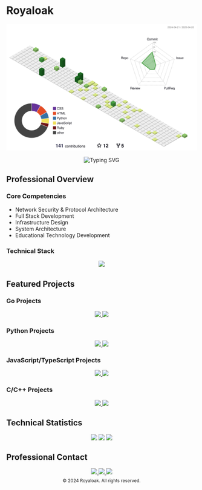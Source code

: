 # Royaloak

![](./profile-3d-contrib/profile-green-animate.svg)

<div align="center">
  <img src="https://readme-typing-svg.herokuapp.com?font=Fira+Code&weight=600&size=28&duration=4000&pause=1000&color=6B8E23&center=true&vCenter=true&random=false&width=600&height=100&lines=Network+Security+Engineer;Full+Stack+Developer;Protocol+Architecture+Expert" alt="Typing SVG" />
</div>

## Professional Overview

### Core Competencies
- Network Security & Protocol Architecture
- Full Stack Development
- Infrastructure Design
- System Architecture
- Educational Technology Development

### Technical Stack
<div align="center">
  <img src="https://skillicons.dev/icons?i=go,python,js,ruby,c,cpp,bash,mongodb,linux,docker,git&theme=dark" />
</div>

## Featured Projects

### Go Projects
<div align="center">
  <a href="https://github.com/royaloakap/repo1">
    <img src="https://github-readme-stats.vercel.app/api/pin/?username=royaloakap&repo=repo1&theme=dark" />
  </a>
  <a href="https://github.com/royaloakap/repo2">
    <img src="https://github-readme-stats.vercel.app/api/pin/?username=royaloakap&repo=repo2&theme=dark" />
  </a>
</div>

### Python Projects
<div align="center">
  <a href="https://github.com/royaloakap/repo3">
    <img src="https://github-readme-stats.vercel.app/api/pin/?username=royaloakap&repo=repo3&theme=dark" />
  </a>
  <a href="https://github.com/royaloakap/repo4">
    <img src="https://github-readme-stats.vercel.app/api/pin/?username=royaloakap&repo=repo4&theme=dark" />
  </a>
</div>

### JavaScript/TypeScript Projects
<div align="center">
  <a href="https://github.com/royaloakap/repo5">
    <img src="https://github-readme-stats.vercel.app/api/pin/?username=royaloakap&repo=repo5&theme=dark" />
  </a>
  <a href="https://github.com/royaloakap/repo6">
    <img src="https://github-readme-stats.vercel.app/api/pin/?username=royaloakap&repo=repo6&theme=dark" />
  </a>
</div>

### C/C++ Projects
<div align="center">
  <a href="https://github.com/royaloakap/repo7">
    <img src="https://github-readme-stats.vercel.app/api/pin/?username=royaloakap&repo=repo7&theme=dark" />
  </a>
  <a href="https://github.com/royaloakap/repo8">
    <img src="https://github-readme-stats.vercel.app/api/pin/?username=royaloakap&repo=repo8&theme=dark" />
  </a>
</div>

## Technical Statistics

<div align="center">
  <img src="https://github-readme-stats.vercel.app/api?username=royaloakap&show_icons=true&theme=dark&hide_border=true&count_private=true" />
  <img src="https://github-readme-stats.vercel.app/api/top-langs/?username=royaloakap&layout=compact&theme=dark&hide_border=true" />
  <img src="https://github-readme-streak-stats.herokuapp.com/?user=royaloakap&theme=dark&hide_border=true" />
</div>

## Professional Contact

<div align="center">
  <a href="https://royalprojets.com">
    <img src="https://img.shields.io/badge/Website-royalprojets.com-6B8E23?style=for-the-badge&logo=globe&logoColor=white" />
  </a>
  <a href="https://t.me/royaloakap">
    <img src="https://img.shields.io/badge/Telegram-royaloakap-6B8E23?style=for-the-badge&logo=telegram&logoColor=white" />
  </a>
  <a href="https://discord.gg/royalC2">
    <img src="https://img.shields.io/badge/Discord-royalC2-6B8E23?style=for-the-badge&logo=discord&logoColor=white" />
  </a>
</div>

<div align="center">
  <sub>© 2024 Royaloak. All rights reserved.</sub>
</div>
